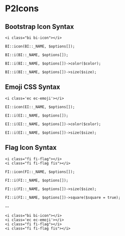 # P2Icons

## Bootstrap Icon Syntax

```
<i class="bi bi-icon"></i>
```

```
BI::icon(BI::_NAME, $options[]);

BI::i(BI::_NAME, $options[]);

BI::i(BI::_NAME, $options[])->color($color);

BI::i(BI::_NAME, $options[])->size($size);
```


## Emoji CSS Syntax

```
<i class='ec ec-emoji'></i>
```

```
EI::icon(EI::_NAME, $options[]);

EI::i(EI::_NAME, $options[]);

EI::i(EI::_NAME, $options[])->color($color);

EI::i(EI::_NAME, $options[])->size($size);
```


## Flag Icon Syntax

```
<i class="fi fi-flag"></i>
<i class="fi fi-flag fis"></i>
```

```
FI::icon(FI::_NAME, $options[]);

FI::i(FI::_NAME, $options[]);

FI::i(FI::_NAME, $options[])->size($size);

FI::i(FI::_NAME, $options[])->square($square = true);
```

--

```
<i class="bi bi-icon"></i>
<i class='ec ec-emoji'></i>
<i class="fi fi-flag"></i>
<i class="fi fi-flag fis"></i>
```






